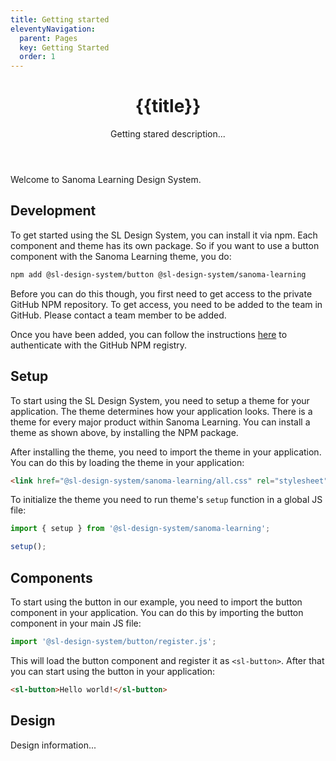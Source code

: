 ```yaml
---
title: Getting started
eleventyNavigation:
  parent: Pages
  key: Getting Started
  order: 1
---
```

<header class="ds-tokens__main-heading">
<div class="ds-tokens__heading-wrapper">
  <h1 class="ds-heading-1">{{title}}</h1>
  <p class="ds-tokens__heading-description">
  Getting stared description...
  </p>
</div>
</header>

<section class="ds-subpage-section">

<div class="ds-subpage-section__wrapper">

Welcome to Sanoma Learning Design System.

## Development

To get started using the SL Design System, you can install it via npm. Each component and theme has its own package. So if you want to use a button component with the Sanoma Learning theme, you do:

<div class="ds-code">

  ```bash
  npm add @sl-design-system/button @sl-design-system/sanoma-learning
  ```

</div>

Before you can do this though, you first need to get access to the private GitHub NPM repository. To get access, you need to be added to the team in GitHub. Please contact a team member to be added.

Once you have been added, you can follow the instructions [here](https://docs.github.com/en/packages/working-with-a-github-packages-registry/working-with-the-npm-registry#authenticating-to-github-packages) to authenticate with the GitHub NPM registry.

## Setup

To start using the SL Design System, you need to setup a theme for your application. The theme determines how your application looks. There is a theme for every major product within Sanoma Learning. You can install a theme as shown above, by installing the NPM package.

After installing the theme, you need to import the theme in your application. You can do this by loading the theme in your application:

<div class="ds-code">

  ```html
  <link href="@sl-design-system/sanoma-learning/all.css" rel="stylesheet">
  ```

</div>

To initialize the theme you need to run theme's `setup` function in a global JS file:
<div class="ds-code">

  ```js
  import { setup } from '@sl-design-system/sanoma-learning';

  setup();
  ```

</div>

## Components

To start using the button in our example, you need to import the button component in your application. You can do this by importing the button component in your main JS file:

<div class="ds-code">

  ```js
  import '@sl-design-system/button/register.js';
  ```

</div>

This will load the button component and register it as `<sl-button>`. After that you can start using the button in your application:

<div class="ds-code">

  ```html
  <sl-button>Hello world!</sl-button>
  ```
  
</div>

## Design

Design information...

</div>

</section>